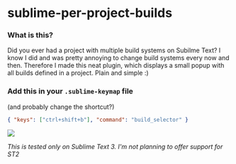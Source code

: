 sublime-per-project-builds
==========================
### What is this?
Did you ever had a project with multiple build systems on Subilme Text? I know I did and was pretty annoying to change build systems every now and then. Therefore I made this neat plugin, which displays a small popup with all builds defined in a project. Plain and simple :)

### Add this in your `.sublime-keymap` file
(and probably change the shortcut?)

```json
{ "keys": ["ctrl+shift+b"], "command": "build_selector" }
```

![](http://img.iamntz.com/jing/2013-02-27_17h26_06.png)

_This is tested only on Sublime Text 3. I'm not planning to offer support for ST2_
